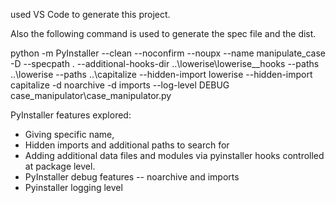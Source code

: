 used VS Code to generate this project. 

Also the following command is used to generate the spec file and the dist. 

  python -m PyInstaller --clean --noconfirm --noupx --name manipulate_case -D --specpath . --additional-hooks-dir ..\lowerise\lowerise\__hooks --paths ..\lowerise --paths ..\capitalize --hidden-import lowerise --hidden-import capitalize -d noarchive -d imports --log-level DEBUG case_manipulator\case_manipulator.py

PyInstaller features explored: 
 * Giving specific name, 
 * Hidden imports and additional paths to search for
 * Adding additional data files and modules via pyinstaller hooks controlled at package level. 
 * PyInstaller debug features -- noarchive and imports
 * Pyinstaller logging level